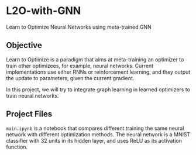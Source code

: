 # L2O-with-GNN
Learn to Optimize Neural Networks using meta-trained GNN

## Objective
Learn to Optimize is a paradigm that aims at meta-training an optimizer to train other optimizees, for example, neural networks. Current implementations use either RNNs or reinforcement learning, and they output the update to parameters, given the current gradient.

In this project, we will try to integrate graph learning in learned optimizers to train neural networks.

## Project Files

`main.ipynb` is a notebook that compares different training the same neural network with different optimization methods. The neural network is a MNIST classifier with 32 units in its hidden layer, and uses ReLU as its activation function.
